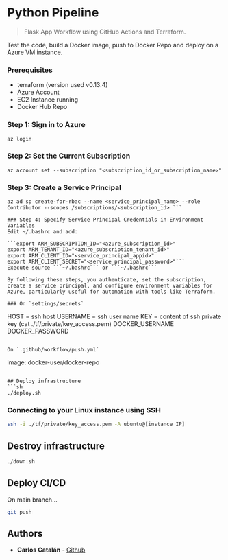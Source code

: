 # Python Pipeline
> Flask App Workflow using GitHub Actions and Terraform.

Test the code, build a Docker image, push to Docker Repo and deploy on a Azure VM instance.

### Prerequisites

- terraform (version used v0.13.4)
- Azure Account
- EC2 Instance running
- Docker Hub Repo

### Step 1: Sign in to Azure
```az login ```

### Step 2: Set the Current Subscription
```az account set --subscription "<subscription_id_or_subscription_name>"```

### Step 3: Create a Service Principal
```export MSYS_NO_PATHCONV=1 (for Git Bash users)
az ad sp create-for-rbac --name <service_principal_name> --role Contributor --scopes /subscriptions/<subscription_id> ```

### Step 4: Specify Service Principal Credentials in Environment Variables
Edit ~/.bashrc and add:

```export ARM_SUBSCRIPTION_ID="<azure_subscription_id>"
export ARM_TENANT_ID="<azure_subscription_tenant_id>"
export ARM_CLIENT_ID="<service_principal_appid>"
export ARM_CLIENT_SECRET="<service_principal_password>"```
Execute source ```~/.bashrc``` or ```~/.bashrc```

By following these steps, you authenticate, set the subscription, create a service principal, and configure environment variables for Azure, particularly useful for automation with tools like Terraform.

### On `settings/secrets`
```
HOST = ssh host
USERNAME = ssh user name
KEY = content of ssh private key (cat ./tf/private/key_access.pem)
DOCKER_USERNAME
DOCKER_PASSWORD
```

On `.github/workflow/push.yml`
```
image: docker-user/docker-repo
```

## Deploy infrastructure
```sh
./deploy.sh
```

### Connecting to your Linux instance using SSH
```sh
ssh -i ./tf/private/key_access.pem -A ubuntu@[instance IP]
```

## Destroy infrastructure
```sh
./down.sh
```

## Deploy CI/CD
On main branch...
```sh
git push
```

## Authors
* **Carlos Catalán** - [Github](https://github.com/catalan94)
